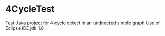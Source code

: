 # 4CycleTest
Test Java project for 4 cycle detect in an undirected simple graph 
Use of Eclipse IDE jdk 1.8


